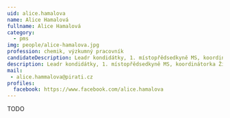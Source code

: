 ```yaml
---
uid: alice.hamalova
name: Alice Hamalová 
fullname: Alice Hamalová
category:  
  - pms
img: people/alice-hamalova.jpg  
profession: chemik, výzkumný pracovník
candidateDescription: Leadr kondidátky, 1. místopřědsedkyně MS, koordinátorka Životní prostředí
description: Leadr kondidátky, 1. místopřědsedkyně MS, koordinátorka Životní prostředí
mail: 
 - alice.hammalova@pirati.cz
profiles:
  facebook: https://www.facebook.com/alice.hamalova
---
```


TODO 
